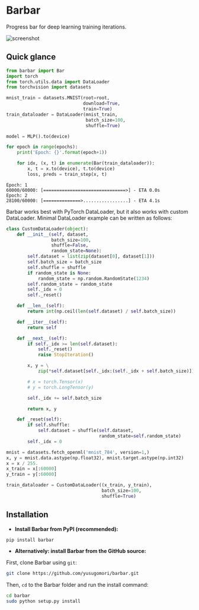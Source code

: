 # Barbar
Progress bar for deep learning training iterations.

![screenshot](https://user-images.githubusercontent.com/770299/55931402-3bb76000-5c60-11e9-9686-f6ae23adcaf0.png)



## Quick glance

```python
from barbar import Bar
import torch
from torch.utils.data import DataLoader
from torchvision import datasets

mnist_train = datasets.MNIST(root=root,
                             download=True,
                             train=True)
train_dataloader = DataLoader(mnist_train,
                              batch_size=100,
                              shuffle=True)

model = MLP().to(device)

for epoch in range(epochs):
    print('Epoch: {}'.format(epoch+1))

    for idx, (x, t) in enumerate(Bar(train_dataloader)):
        x, t = x.to(device), t.to(device)
        loss, preds = train_step(x, t)
```

```
Epoch: 1
60000/60000: [===============================>] - ETA 0.0s
Epoch: 2
28100/60000: [==============>.................] - ETA 4.1s
```

Barbar works best with PyTorch DataLoader, but it also works with custom DataLoader. Minimal DataLoader example can be written as follows:

```python
class CustomDataLoader(object):
    def __init__(self, dataset,
                 batch_size=100,
                 shuffle=False,
                 random_state=None):
        self.dataset = list(zip(dataset[0], dataset[1]))
        self.batch_size = batch_size
        self.shuffle = shuffle
        if random_state is None:
            random_state = np.random.RandomState(1234)
        self.random_state = random_state
        self._idx = 0
        self._reset()

    def __len__(self):
        return int(np.ceil(len(self.dataset) / self.batch_size))

    def __iter__(self):
        return self

    def __next__(self):
        if self._idx >= len(self.dataset):
            self._reset()
            raise StopIteration()

        x, y = \
            zip(*self.dataset[self._idx:(self._idx + self.batch_size)])

        # x = torch.Tensor(x)
        # y = torch.LongTensor(y)

        self._idx += self.batch_size

        return x, y

    def _reset(self):
        if self.shuffle:
            self.dataset = shuffle(self.dataset,
                                   random_state=self.random_state)
        self._idx = 0

mnist = datasets.fetch_openml('mnist_784', version=1,)
x, y = mnist.data.astype(np.float32), mnist.target.astype(np.int32)
x = x / 255.
x_train = x[:60000]
y_train = y[:60000]

train_dataloader = CustomDataLoader((x_train, y_train),
                                    batch_size=100,
                                    shuffle=True)
```

## Installation

- **Install Barbar from PyPI (recommended):**

```sh
pip install barbar
```

- **Alternatively: install Barbar from the GitHub source:**

First, clone Barbar using `git`:

```sh
git clone https://github.com/yusugomori/barbar.git
```

 Then, `cd` to the Barbar folder and run the install command:
```sh
cd barbar
sudo python setup.py install
```

